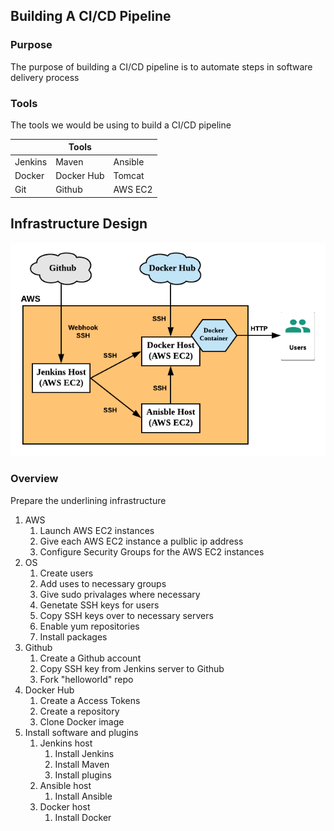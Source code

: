 ## Building A CI/CD Pipeline

### Purpose

The purpose of building a CI/CD pipeline is to automate steps in software delivery process

### Tools

The tools we would be using to build a CI/CD pipeline

|         |   **Tools**   |            |
|---------|---------------|------------|
| Jenkins |     Maven     |   Ansible  |
|  Docker |  Docker Hub   |   Tomcat   |
|   Git   |    Github     |   AWS EC2  |


## Infrastructure Design
![Infrastructure Design](https://github.com/hadriane/cicd_pipeline_java/blob/master/images/Infrastructure_Design.png)

### Overview

Prepare the underlining infrastructure

1. AWS
    1. Launch AWS EC2 instances
    2. Give each AWS EC2 instance a pulblic ip address
    2. Configure Security Groups for the AWS EC2 instances
2. OS
    1. Create users
    2. Add uses to necessary groups
    3. Give sudo privalages where necessary
    4. Genetate SSH keys for users
    5. Copy SSH keys over to necessary servers
    6. Enable yum repositories
    7. Install packages
3. Github
    1. Create a Github account
    2. Copy SSH key from Jenkins server to Github
    2. Fork "helloworld" repo
4. Docker Hub
    1. Create a Access Tokens
    2. Create a repository
    3. Clone Docker image
5. Install software and plugins
    1. Jenkins host
        1. Install Jenkins
        2. Install Maven
        3. Install plugins
    2. Ansible host
        1. Install Ansible
    3. Docker host
        1. Install Docker
 
